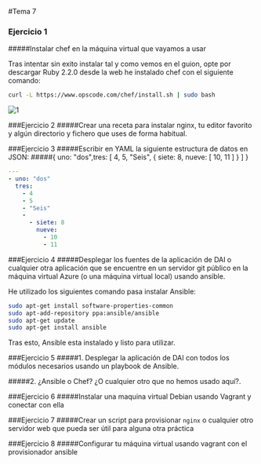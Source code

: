 #Tema 7
### Ejercicio 1
#####Instalar chef en la máquina virtual que vayamos a usar

Tras intentar sin exito instalar tal y como vemos en el guion, opte por descargar Ruby 2.2.0 desde la web he instalado chef con el siguiente comando:
```bash
curl -L https://www.opscode.com/chef/install.sh | sudo bash
```
![1](https://github.com/JavideBaza/GII-2014/blob/master/ejercicios/JavierArandaIzquierdo/Capturas/tema7-1.png)


###Ejercicio 2
#####Crear una receta para instalar nginx, tu editor favorito y algún directorio y fichero que uses de forma habitual.

###Ejercicio 3
#####Escribir en YAML la siguiente estructura de datos en JSON:
#####{ uno: "dos",tres: [ 4, 5, "Seis", { siete: 8, nueve: [ 10, 11 ] } ] }
```yaml
---
- uno: "dos"
  tres:
    - 4
    - 5
    - "Seis"
    -
      - siete: 8
        nueve:
          - 10
          - 11
```

###Ejercicio 4
#####Desplegar los fuentes de la aplicación de DAI o cualquier otra aplicación que se encuentre en un servidor git público en la máquina virtual Azure (o una máquina virtual local) usando ansible.

He utilizado los siguientes comando pasa instalar Ansible:
```bash
sudo apt-get install software-properties-common
sudo apt-add-repository ppa:ansible/ansible
sudo apt-get update
sudo apt-get install ansible
```
Tras esto, Ansible esta instalado y listo para utilizar.

###Ejercicio 5
#####1. Desplegar la aplicación de DAI con todos los módulos necesarios usando un playbook de Ansible.

#####2. ¿Ansible o Chef? ¿O cualquier otro que no hemos usado aquí?.

###Ejercicio 6
#####Instalar una maquina virtual Debian usando Vagrant y conectar con ella

###Ejercicio 7
#####Crear un script para provisionar `nginx` o cualquier otro servidor web que pueda ser útil para alguna otra práctica

###Ejercicio 8
#####Configurar tu máquina virtual usando vagrant con el provisionador ansible
	